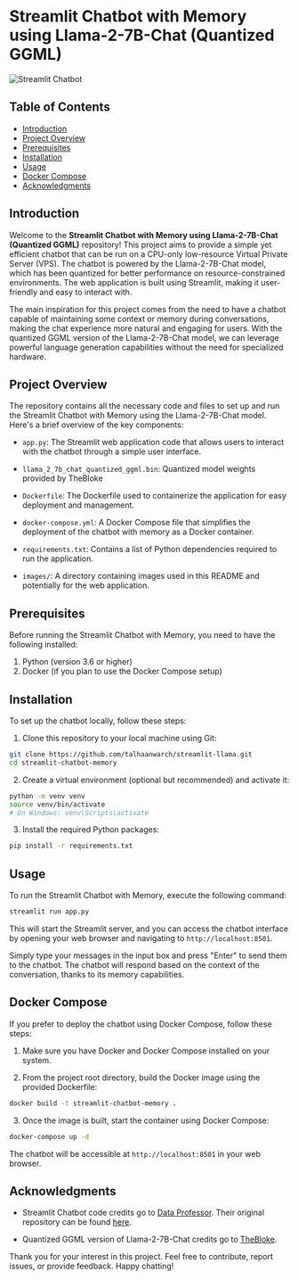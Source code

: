 # Streamlit Chatbot with Memory using Llama-2-7B-Chat (Quantized GGML)

![Streamlit Chatbot](images/chatbot_demo.png)

## Table of Contents

- [Introduction](#introduction)
- [Project Overview](#project-overview)
- [Prerequisites](#prerequisites)
- [Installation](#installation)
- [Usage](#usage)
- [Docker Compose](#docker-compose)
- [Acknowledgments](#acknowledgments)

## Introduction

Welcome to the **Streamlit Chatbot with Memory using Llama-2-7B-Chat (Quantized GGML)** repository! This project aims to provide a simple yet efficient chatbot that can be run on a CPU-only low-resource Virtual Private Server (VPS). The chatbot is powered by the Llama-2-7B-Chat model, which has been quantized for better performance on resource-constrained environments. The web application is built using Streamlit, making it user-friendly and easy to interact with.

The main inspiration for this project comes from the need to have a chatbot capable of maintaining some context or memory during conversations, making the chat experience more natural and engaging for users. With the quantized GGML version of the Llama-2-7B-Chat model, we can leverage powerful language generation capabilities without the need for specialized hardware.

## Project Overview

The repository contains all the necessary code and files to set up and run the Streamlit Chatbot with Memory using the Llama-2-7B-Chat model. Here's a brief overview of the key components:

- `app.py`: The Streamlit web application code that allows users to interact with the chatbot through a simple user interface.

- `llama_2_7b_chat_quantized_ggml.bin`: 
Quantized model weights provided by TheBloke

- `Dockerfile`: The Dockerfile used to containerize the application for easy deployment and management.

- `docker-compose.yml`: A Docker Compose file that simplifies the deployment of the chatbot with memory as a Docker container.

- `requirements.txt`: Contains a list of Python dependencies required to run the application.

- `images/`: A directory containing images used in this README and potentially for the web application.

## Prerequisites

Before running the Streamlit Chatbot with Memory, you need to have the following installed:

1. Python (version 3.6 or higher)
2. Docker (if you plan to use the Docker Compose setup)

## Installation

To set up the chatbot locally, follow these steps:

1. Clone this repository to your local machine using Git:

```bash
git clone https://github.com/talhaanwarch/streamlit-llama.git
cd streamlit-chatbot-memory
```

2. Create a virtual environment (optional but recommended) and activate it:

```bash
python -m venv venv
source venv/bin/activate  
# On Windows: venv\Scripts\activate
```

3. Install the required Python packages:

```bash
pip install -r requirements.txt
```

## Usage

To run the Streamlit Chatbot with Memory, execute the following command:

```bash
streamlit run app.py
```

This will start the Streamlit server, and you can access the chatbot interface by opening your web browser and navigating to `http://localhost:8501`.

Simply type your messages in the input box and press "Enter" to send them to the chatbot. The chatbot will respond based on the context of the conversation, thanks to its memory capabilities.

## Docker Compose

If you prefer to deploy the chatbot using Docker Compose, follow these steps:

1. Make sure you have Docker and Docker Compose installed on your system.

2. From the project root directory, build the Docker image using the provided Dockerfile:

```bash
docker build -t streamlit-chatbot-memory .
```

3. Once the image is built, start the container using Docker Compose:

```bash
docker-compose up -d
```

The chatbot will be accessible at `http://localhost:8501` in your web browser.

## Acknowledgments

- Streamlit Chatbot code credits go to [Data Professor](https://github.com/dataprofessor). Their original repository can be found [here](https://github.com/dataprofessor/streamlit_chatbot).

- Quantized GGML version of Llama-2-7B-Chat credits go to [TheBloke](https://huggingface.co/TheBloke/Llama-2-7B-Chat-GGML).

Thank you for your interest in this project. Feel free to contribute, report issues, or provide feedback. Happy chatting!